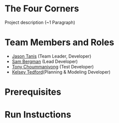 # The Four Corners

Project description (~1 Paragraph)

# Team Members and Roles

* [Jason Tanis](https://github.com/Jason-Tanis/CIS350-HW2-Tanis.git) (Team Leader, Developer)
* [Sam Bergman](https://github.com/bergmasa/CIS350-HW2-Bergman.git) (Lead Developer)
* [Tony Choummanivong](https://github.com/TonyCyber6/CIS350-HW2--Choummanivong-.git) (Test Developer)
* [Kelsey Tedford](https://github.com/kelseytedford/CIS350-HW2-Tedford)(Planning & Modeling Developer)

# Prerequisites

# Run Instuctions
